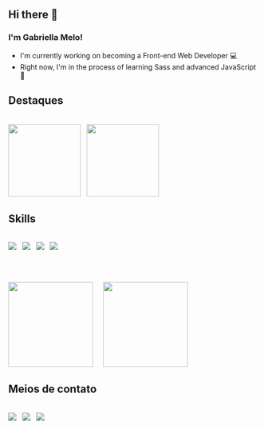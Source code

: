 ## Hi there 👋

### I'm Gabriella Melo!

- I'm currently working on becoming a Front-end Web Developer 💻
- Right now, I'm in the process of learning Sass and advanced JavaScript 🌟

## Destaques
<br />
<a href="https://github.com/GabriellaAM/AgeCalculatorApp"><img height="145em" src="https://github-readme-stats-git-masterrstaa-rickstaa.vercel.app/api/pin/?username=GabriellaAM&repo=AgeCalculatorApp&theme=synthwave" /></a>
&nbsp;
<a href="https://github.com/GabriellaAM/TipCalculator"><img height="145em" src="https://github-readme-stats-git-masterrstaa-rickstaa.vercel.app/api/pin/?username=GabriellaAM&repo=TipCalculator&theme=synthwave" /></a>

## Skills
<br />
<a href="https://developer.mozilla.org/pt-BR/docs/Web/HTML"><img src="https://img.shields.io/badge/HTML5-E34F26?style=for-the-badge&logo=html5&logoColor=white" /></a>
&nbsp;
<a href="https://developer.mozilla.org/pt-BR/docs/Web/CSS"><img src="https://img.shields.io/badge/CSS3-1572B6?style=for-the-badge&logo=css3&logoColor=white" /></a>
&nbsp;
<a href="https://sass-lang.com/documentation/"><img src="https://img.shields.io/badge/Sass-CC6699?style=for-the-badge&logo=sass&logoColor=white" /></a>
&nbsp;
<a href="https://developer.mozilla.org/pt-BR/docs/Web/JavaScript"><img src="https://img.shields.io/badge/JavaScript-F7DF1E?style=for-the-badge&logo=javascript&logoColor=black" /></a>

##
<br />
<p>
<img height='170em' src="https://github-readme-stats-git-masterrstaa-rickstaa.vercel.app/api/top-langs/?username=GabriellaAM&layout=compact&theme=synthwave" />
&nbsp;
&nbsp;
<img height='170em' src="https://github-readme-stats-git-masterrstaa-rickstaa.vercel.app/api?username=GabriellaAM&show_icons=true&theme=synthwave" />
</p>

## Meios de contato
<br />
<a href="https://www.linkedin.com/in/gabriella-araujomelo/"><img src="https://img.shields.io/badge/LinkedIn-0077B5?style=for-the-badge&logo=linkedin&logoColor=white" /></a>
&nbsp;
<a href="mailto:gabriella.melo0119@gmail.com"><img src="https://img.shields.io/badge/Gmail-D14836?style=for-the-badge&logo=gmail&logoColor=white" /></a>
&nbsp;
<a href="https://www.frontendmentor.io/profile/GabriellaAM"><img src="https://img.shields.io/badge/Front_End_Mentor-C8268F?style=for-the-badge" /></a>
